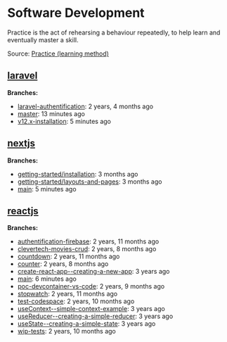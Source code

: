 # Software Development

Practice is the act of rehearsing a behaviour repeatedly, to help learn and eventually master a skill. 

Source: [Practice (learning method)](https://en.wikipedia.org/wiki/Practice_(learning_method))

## [laravel](https://github.com/souhailmerroun-software-dev-practice/laravel)
**Branches:**
- [laravel-authentification](https://github.com/souhailmerroun-software-dev-practice/laravel/tree/laravel-authentification): 2 years, 4 months ago
- [master](https://github.com/souhailmerroun-software-dev-practice/laravel/tree/master): 13 minutes ago
- [v12.x-installation](https://github.com/souhailmerroun-software-dev-practice/laravel/tree/v12.x-installation): 5 minutes ago

## [nextjs](https://github.com/souhailmerroun-software-dev-practice/nextjs)
**Branches:**
- [getting-started/installation](https://github.com/souhailmerroun-software-dev-practice/nextjs/tree/getting-started/installation): 3 months ago
- [getting-started/layouts-and-pages](https://github.com/souhailmerroun-software-dev-practice/nextjs/tree/getting-started/layouts-and-pages): 3 months ago
- [main](https://github.com/souhailmerroun-software-dev-practice/nextjs/tree/main): 5 minutes ago

## [reactjs](https://github.com/souhailmerroun-software-dev-practice/reactjs)
**Branches:**
- [authentification-firebase](https://github.com/souhailmerroun-software-dev-practice/reactjs/tree/authentification-firebase): 2 years, 11 months ago
- [clevertech-movies-crud](https://github.com/souhailmerroun-software-dev-practice/reactjs/tree/clevertech-movies-crud): 2 years, 8 months ago
- [countdown](https://github.com/souhailmerroun-software-dev-practice/reactjs/tree/countdown): 2 years, 11 months ago
- [counter](https://github.com/souhailmerroun-software-dev-practice/reactjs/tree/counter): 2 years, 8 months ago
- [create-react-app--creating-a-new-app](https://github.com/souhailmerroun-software-dev-practice/reactjs/tree/create-react-app--creating-a-new-app): 3 years ago
- [main](https://github.com/souhailmerroun-software-dev-practice/reactjs/tree/main): 6 minutes ago
- [poc-devcontainer-vs-code](https://github.com/souhailmerroun-software-dev-practice/reactjs/tree/poc-devcontainer-vs-code): 2 years, 9 months ago
- [stopwatch](https://github.com/souhailmerroun-software-dev-practice/reactjs/tree/stopwatch): 2 years, 11 months ago
- [test-codespace](https://github.com/souhailmerroun-software-dev-practice/reactjs/tree/test-codespace): 2 years, 10 months ago
- [useContext--simple-context-example](https://github.com/souhailmerroun-software-dev-practice/reactjs/tree/useContext--simple-context-example): 3 years ago
- [useReducer--creating-a-simple-reducer](https://github.com/souhailmerroun-software-dev-practice/reactjs/tree/useReducer--creating-a-simple-reducer): 3 years ago
- [useState--creating-a-simple-state](https://github.com/souhailmerroun-software-dev-practice/reactjs/tree/useState--creating-a-simple-state): 3 years ago
- [wip-tests](https://github.com/souhailmerroun-software-dev-practice/reactjs/tree/wip-tests): 2 years, 10 months ago

